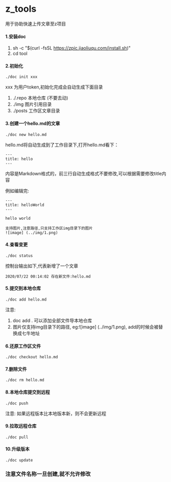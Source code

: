 # z_tools
用于协助快速上传文章至z项目

#### 1.安装doc 
1) sh -c "$(curl -fsSL https://zpic.jiaoliuqu.com/install.sh)"
2) cd tool

#### 2.初始化 

```
./doc init xxx
```
xxx 为用户token,初始化完成会自动生成下面目录
1. ./.repo 本地仓库 (不要去动)
2. ./img 图片引用目录
3. ./posts 工作区文章目录

#### 3.创建一个hello.md的文章

```
./doc new hello.md
```
hello.md将自动生成到了工作目录下,打开hello.md看下：

```
---
title: hello
---
```
内容是Markdown格式的，前三行自动生成格式不要修改,可以根据需要修改title内容

例如编辑完:

```
---
title: helloWorld
---

hello world

支持图片,注意路径,只支持工作区img目录下的图片
![image] (../img/1.png)
```

#### 4.查看变更
```
./doc status
```
控制台输出如下,代表新增了一个文章
```
2020/07/22 00:14:02 存在新文件:hello.md
```

#### 5.提交到本地仓库
```
./doc add hello.md
```
注意: 
1. doc add . 可以添加全部文件导本地仓库
2. 图片仅支持img目录下的路径, eg:![image] (../img/1.png), add的时候会被替换成七牛地址

#### 6.还原工作区文件 
```
./doc checkout hello.md
```

#### 7.删除文件 
```
./doc rm hello.md
```

#### 8.本地仓库提交到远程
```
./doc push
```
注意: 如果远程版本比本地版本新，则不会更新远程

#### 9.拉取远程仓库
```
./doc pull
```

#### 10.升级版本
```
./doc update
```

### 注意文件名称一旦创建,就不允许修改

